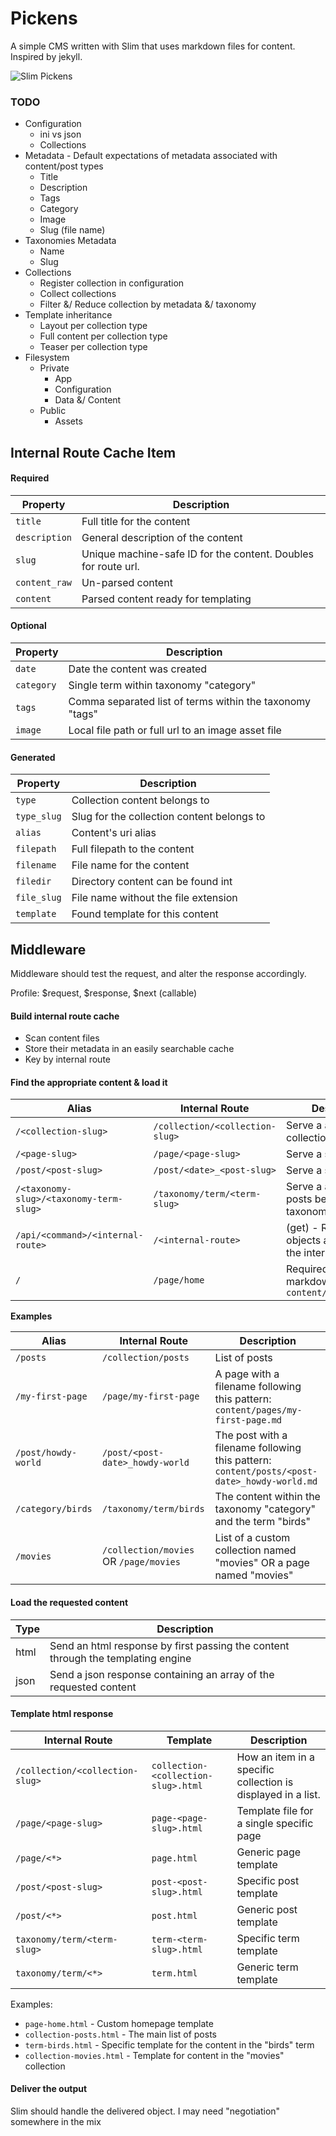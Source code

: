 # Pickens

A simple CMS written with Slim that uses markdown files for content. Inspired by jekyll.

![Slim Pickens](https://upload.wikimedia.org/wikipedia/en/7/73/Slim-pickens_riding-the-bomb_enh-lores.jpg)


### TODO


* Configuration
    * ini vs json
    * Collections
* Metadata - Default expectations of metadata associated with content/post types
    * Title
    * Description
    * Tags
    * Category
    * Image
    * Slug (file name)
* Taxonomies Metadata
    * Name
    * Slug
* Collections
    * Register collection in configuration
    * Collect collections
    * Filter &/ Reduce collection by metadata &/ taxonomy
* Template inheritance
    * Layout per collection type
    * Full content per collection type
    * Teaser per collection type
* Filesystem
    * Private
        * App
        * Configuration
        * Data &/ Content
    * Public
        * Assets
        
        
## Internal Route Cache Item

#### Required 

Property | Description 
---|---
`title` | Full title for the content
`description` | General description of the content
`slug` | Unique machine-safe ID for the content. Doubles for route url.
`content_raw` | Un-parsed content 
`content` | Parsed content ready for templating

#### Optional

Property | Description
---|---
`date` | Date the content was created
`category` | Single term within taxonomy "category"
`tags` | Comma separated list of terms within the taxonomy "tags" 
`image` | Local file path or full url to an image asset file

#### Generated

Property | Description
---|---
`type` | Collection content belongs to
`type_slug` | Slug for the collection content belongs to
`alias` | Content's uri alias
`filepath` | Full filepath to the content
`filename` | File name for the content
`filedir` | Directory content can be found int
`file_slug` | File name without the file extension
`template` | Found template for this content 

## Middleware

Middleware should test the request, and alter the response accordingly.

Profile:  $request, $response, $next (callable)

#### Build internal route cache

* Scan content files
* Store their metadata in an easily searchable cache
* Key by internal route

#### Find the appropriate content & load it

Alias | Internal Route | Description
---|---|---
`/<collection-slug>` | `/collection/<collection-slug>` |  Serve a <setting> amount of a collection
`/<page-slug>` | `/page/<page-slug>` | Serve a single page 
`/post/<post-slug>` | `/post/<date>_<post-slug>` | Serve a single post 
`/<taxonomy-slug>/<taxonomy-term-slug>` | `/taxonomy/term/<term-slug>` | Serve a <setting> amount of posts belonging to a taxonomy term
`/api/<command>/<internal-route>` | `/<internal-route>` | <command> (get) - Return json objects according to the internal route  
`/` | `/page/home` | Required homepage markdown file `content/pages/home.md`

**Examples**

Alias | Internal Route | Description
---|---|---
`/posts` | `/collection/posts` | List of <setting> posts 
`/my-first-page` | `/page/my-first-page` | A page with a filename following this pattern: `content/pages/my-first-page.md`
`/post/howdy-world` | `/post/<post-date>_howdy-world` | The post with a filename following this pattern: `content/posts/<post-date>_howdy-world.md`  
`/category/birds` | `/taxonomy/term/birds` | The content within the taxonomy "category" and the term "birds"
`/movies` | `/collection/movies` OR `/page/movies` | List of a custom collection named "movies" OR a page named "movies" 

#### Load the requested content

Type | Description
---|---
html | Send an html response by first passing the content through the templating engine
json | Send a json response containing an array of the requested content


#### Template html response

Internal Route | Template | Description
---|---|---
`/collection/<collection-slug>` | `collection-<collection-slug>.html` | How an item in a specific collection is displayed in a list. 
`/page/<page-slug>` | `page-<page-slug>.html` | Template file for a single specific page
`/page/<*>` | `page.html` | Generic page template
`/post/<post-slug>` | `post-<post-slug>.html` | Specific post template
`/post/<*>` | `post.html` | Generic post template
`taxonomy/term/<term-slug>` | `term-<term-slug>.html` | Specific term template
`taxonomy/term/<*>` | `term.html` | Generic term template


Examples:

* `page-home.html` - Custom homepage template 
* `collection-posts.html` - The main list of posts  
* `term-birds.html` - Specific template for the content in the "birds" term 
* `collection-movies.html` -  Template for content in the "movies" collection


#### Deliver the output 

Slim should handle the delivered object.  I may need "negotiation" somewhere in the mix